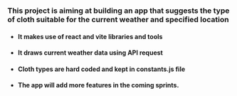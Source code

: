### This project is aiming at building an app that suggests the type of cloth suitable for the current weather and specified location
- #### It makes use of react and vite libraries and tools
- #### It draws current weather data using API request
- #### Cloth types are hard coded and kept in constants.js file
- #### The app will add more features in the coming sprints.